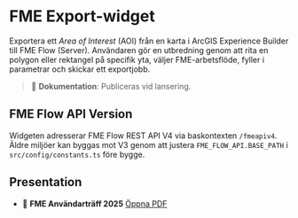 # FME Export-widget

Exportera ett *Area of Interest* (AOI) från en karta i ArcGIS Experience Builder till FME Flow (Server). Användaren gör en utbredning genom att rita en polygon eller rektangel på specifik yta, väljer FME-arbetsflöde, fyller i parametrar och skickar ett exportjobb.

> 📝 **Dokumentation**: Publiceras vid lansering.

## FME Flow API Version

Widgeten adresserar FME Flow REST API V4 via baskontexten `/fmeapiv4`. Äldre miljöer kan byggas mot V3 genom att justera `FME_FLOW_API.BASE_PATH` i `src/config/constants.ts` före bygge.

## Presentation

* 📄 **FME Användarträff 2025**
  [Öppna PDF](https://github.com/user-attachments/files/23019353/FMEAnvandartraff2025.pdf)
